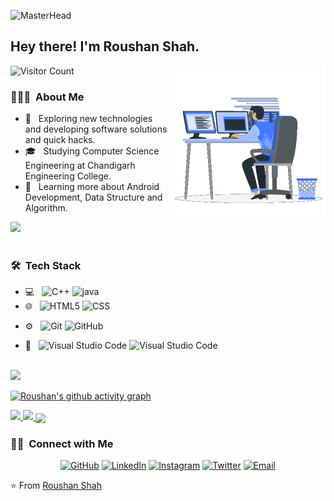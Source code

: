 ![MasterHead](https://1.bp.blogspot.com/-7A4WynwLsMw/XbBpCXG8fHI/AAAAAAAAMt4/uOa1bpLskYgrwGbllhSu2SDj_Mig8SXJQCLcBGAsYHQ/s1600/2000_600px.gif)
<h2> Hey there! I'm Roushan Shah.</h2>


<picture> <img align="right" src="https://github.com/0xAbdulKhalid/0xAbdulKhalid/raw/main/assets/mdImages/Right_Side.gif" width = 250px></picture>

![Visitor Count](https://profile-counter.glitch.me/{Roushanshah}/count.svg)

<h3> 👨🏻‍💻 &nbsp;About Me </h3>

- 🤔 &nbsp; Exploring new technologies and developing software solutions and quick hacks.
- 🎓 &nbsp; Studying Computer Science Engineering at Chandigarh Engineering College.
- 🌱 &nbsp; Learning more about Android Development, Data Structure and Algorithm.
<!-- - ✍️ &nbsp; Pursuing Blog Writing as hobby. Read my Blogs at <a href="https://hashnode.com/@ankitmishraexe">Ankit Mishra's Blog</a> -->

<img src="https://user-images.githubusercontent.com/73097560/115834477-dbab4500-a447-11eb-908a-139a6edaec5c.gif"><br><br>

<h3> 🛠 &nbsp;Tech Stack</h3>

- 💻 &nbsp;
 ![C++](https://img.shields.io/badge/-C++-333333?style=flat&logo=Java&logoColor=007396)
 ![java](https://img.shields.io/badge/-Java-333333?style=flat&logo=Java&logoColor=007396)
- 🌐 &nbsp;
  ![HTML5](https://img.shields.io/badge/-HTML5-333333?style=flat&logo=HTML5)
  ![CSS](https://img.shields.io/badge/-CSS-333333?style=flat&logo=CSS3&logoColor=1572B6)
  
<!--   ![Node.js](https://img.shields.io/badge/-Node.js-333333?style=flat&logo=node.js)
  ![React](https://img.shields.io/badge/-React-333333?style=flat&logo=react) -->
<!-- - 🛢 &nbsp;
  ![MySQL](https://img.shields.io/badge/-MySQL-333333?style=flat&logo=mysql)
  ![MongoDB](https://img.shields.io/badge/-MongoDB-333333?style=flat&logo=mongodb) -->
- ⚙️ &nbsp;
  ![Git](https://img.shields.io/badge/-Git-333333?style=flat&logo=git)
  ![GitHub](https://img.shields.io/badge/-GitHub-333333?style=flat&logo=github)
<!--   ![Markdown](https://img.shields.io/badge/-Markdown-333333?style=flat&logo=markdown) -->
- 🔧 &nbsp;
  ![Visual Studio Code](https://img.shields.io/badge/-Visual%20Studio%20Code-333333?style=flat&logo=visual-studio-code&logoColor=007ACC)
  ![Visual Studio Code](https://img.shields.io/badge/-Android%20Studio%20-333333?style=flat&logo=androidstudio&logoColor=007ACC)
<!--   ![RStudio](https://img.shields.io/badge/-RStudio-333333?style=flat&logo=rstudio)
  ![Eclipse](https://img.shields.io/badge/-Eclipse-333333?style=flat&logo=eclipse-ide&logoColor=2C2255) -->
<!-- - 🖥 &nbsp;
  ![Illustrator](https://img.shields.io/badge/-Illustrator-333333?style=flat&logo=adobe-illustrator)
  ![Photoshop](https://img.shields.io/badge/-Photoshop-333333?style=flat&logo=adobe-photoshop)
  ![InDesign](https://img.shields.io/badge/-InDesign-333333?style=flat&logo=adobe-indesign)
 -->
<br/>
<img src="https://img.shields.io/github/followers/Roushanshah?style=social"></img>

[![Roushan's github activity graph](https://github-readme-activity-graph.cyclic.app/graph?username=Roushanshah&theme=dracula)](https://github.com/Roushanshah/github-readme-activity-graph)

<a href="https://github.com/Roushanshah">
  <img width="48%" src="https://github-readme-stats.vercel.app/api?username=Roushanshah&show_icons=true&theme=tokyonight" />
  <img width="48%" src="https://github-readme-streak-stats.herokuapp.com/?user=Roushanshah&theme=tokyonight" />
	 <img align="center" width="48%" src="https://github-readme-stats.vercel.app/api/top-langs/?username=Roushanshah&theme=tokyonight&layout=compact" />

</a>

<br/>

<h3> 🤝🏻 &nbsp;Connect with Me </h3>

<p align="center">
<a href="https://github.com/Roushanshah/"><img alt="GitHub" src="https://img.shields.io/badge/github-Roushanshah-blue&logo=Github"></a>
<a href="https://www.linkedin.com/in/roushan-kumar-946a60243/"><img alt="LinkedIn" src="https://img.shields.io/badge/LinkedIn-Roushan%20Shah-blue?style=flat-square&logo=linkedin"></a>
<a href="https://www.instagram.com/r_a_u_s_h_a_n_s_h_a_h/"><img alt="Instagram" src="https://img.shields.io/badge/Instagram-Raushan%20Shah-blue?style=flat-square&logo=instagram"></a>
<a href="https://twitter.com/Roushanshah8"><img alt="Twitter" src="https://img.shields.io/badge/twitter-Roushanshah8-blue?style=flat-square&logo=twitter"></a>
<a href="raushanpco@gmail.com/"><img alt="Email" src="https://img.shields.io/badge/Email-raushanpco@gmail.com-blue?style=flat-square&logo=gmail"></a>

</p>


⭐️ From [Roushan Shah](https://github.com/Roushanshah)

<!---
Roushanshah/Roushanshah is a ✨ special ✨ repository because its `README.md` (this file) appears on your GitHub profile.
You can click the Preview link to take a look at your changes.
--->
